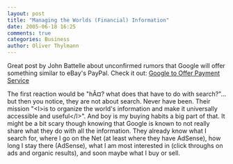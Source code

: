 ```yaml
---
layout: post
title: "Managing the Worlds (Financial) Information"
date: 2005-06-18 16:25
comments: true
categories: Business
author: Oliver Thylmann
---
```



Great post by John Battelle about unconfirmed rumors that Google will offer something similar to eBay's PayPal. Check it out: [Google to Offer Payment Service](http://battellemedia.com/archives/001638.php)

The first reaction would be &quot;hÃ¤? what does that have to do with search?&quot;... but then you notice, they are not about search. Never have been. Their mission &quot;&lt;I&gt;is to organize the world's information and make it universally accessible and useful&lt;/I&gt;&quot;. And boy is my buying habits a big part of that. It might be a bit scary though knowing that Google is known to not really share what they do with all the information. They already know what I search for, where I go on the Net (at least where they have AdSense), how long I stay there (AdSense), what I am most interested in (click throughs on ads and organic results), and soon maybe what I buy or sell.

